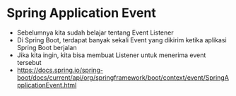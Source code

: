 # Spring Application Event
* Sebelumnya kita sudah belajar tentang Event Listener
* Di Spring Boot, terdapat banyak sekali Event yang dikirim ketika aplikasi Spring Boot berjalan
* Jika kita ingin, kita bisa membuat Listener untuk menerima event tersebut
* https://docs.spring.io/spring-boot/docs/current/api/org/springframework/boot/context/event/SpringApplicationEvent.html 
